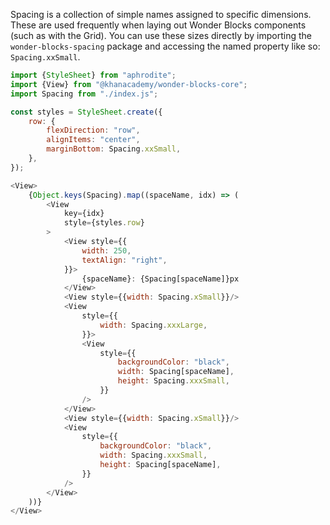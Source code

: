 Spacing is a collection of simple names assigned to specific dimensions. These are used frequently when laying out Wonder Blocks components (such as with the Grid). You can use these sizes directly by importing the `wonder-blocks-spacing` package and accessing the named property like so: `Spacing.xxSmall`.

```js
import {StyleSheet} from "aphrodite";
import {View} from "@khanacademy/wonder-blocks-core";
import Spacing from "./index.js";

const styles = StyleSheet.create({
    row: {
        flexDirection: "row",
        alignItems: "center",
        marginBottom: Spacing.xxSmall,
    },
});

<View>
    {Object.keys(Spacing).map((spaceName, idx) => (
        <View
            key={idx}
            style={styles.row}
        >
            <View style={{
                width: 250,
                textAlign: "right",
            }}>
                {spaceName}: {Spacing[spaceName]}px
            </View>
            <View style={{width: Spacing.xSmall}}/>
            <View
                style={{
                    width: Spacing.xxxLarge,
                }}>
                <View
                    style={{
                        backgroundColor: "black",
                        width: Spacing[spaceName],
                        height: Spacing.xxxSmall,
                    }}
                />
            </View>
            <View style={{width: Spacing.xSmall}}/>
            <View
                style={{
                    backgroundColor: "black",
                    width: Spacing.xxxSmall,
                    height: Spacing[spaceName],
                }}
            />
        </View>
    ))}
</View>
```
